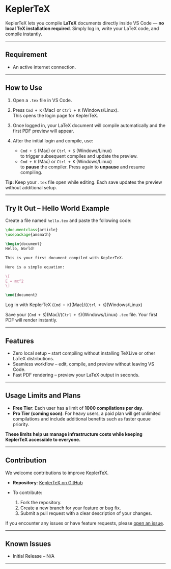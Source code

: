 # KeplerTeX

KeplerTeX lets you compile **LaTeX** documents directly inside VS Code — **no local TeX installation required**.
Simply log in, write your LaTeX code, and compile instantly.

---

## Requirement

* An active internet connection.

---

## How to Use

1. Open a `.tex` file in VS Code.
2. Press `Cmd + K` (Mac) or `Ctrl + K` (Windows/Linux).  
   This opens the login page for KeplerTeX.
3. Once logged in, your LaTeX document will compile automatically and the first PDF preview will appear.
4. After the initial login and compile, use:

   * `Cmd + S` (Mac) or `Ctrl + S` (Windows/Linux)  
     to trigger subsequent compiles and update the preview.
   * `Cmd + K` (Mac) or `Ctrl + K` (Windows/Linux)  
     to **pause** the compiler. Press again to **unpause** and resume compiling.

**Tip:** Keep your `.tex` file open while editing. Each save updates the preview without additional setup.


---

## Try It Out – Hello World Example

Create a file named `hello.tex` and paste the following code:

```latex
\documentclass{article}
\usepackage{amsmath}

\begin{document}
Hello, World!  

This is your first document compiled with KeplerTeX.  

Here is a simple equation:

\[
E = mc^2
\]

\end{document}
```

Log in with KeplerTeX (`Cmd + K`)(Mac)/(`Ctrl + K`)(Windows/Linux) 

Save your (`Cmd + S`)(Mac)/(`Ctrl + S`)(Windows/Linux) `.tex` file. Your first PDF will render instantly.

---

## Features

* Zero local setup – start compiling without installing TeXLive or other LaTeX distributions.
* Seamless workflow – edit, compile, and preview without leaving VS Code.
* Fast PDF rendering – preview your LaTeX output in seconds.

---

## Usage Limits and Plans

* **Free Tier**: Each user has a limit of **1000 compilations per day**.
* **Pro Tier (coming soon)**: For heavy users, a paid plan will get unlimited compilations and include additional benefits such as faster queue priority.

**These limits help us manage infrastructure costs while keeping KeplerTeX accessible to everyone.**

---

## Contribution

We welcome contributions to improve KeplerTeX.

* **Repository**: [KeplerTeX on GitHub](https://github.com/AbeyHurtis/keplertex)
* To contribute:

  1. Fork the repository.
  2. Create a new branch for your feature or bug fix.
  3. Submit a pull request with a clear description of your changes.

If you encounter any issues or have feature requests, please [open an issue](https://github.com/AbeyHurtis/keplertex/issues).

---

## Known Issues

* Initial Release – N/A

---



